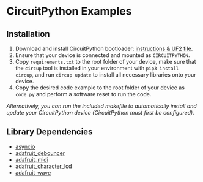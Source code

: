 # CircuitPython Examples

## Installation

1. Download and install CircuitPython bootloader: [instructions & UF2 file](https://circuitpython.org/board/raspberry_pi_pico/).
2. Ensure that your device is connected and mounted as `CIRCUITPYTHON`.
3. Copy `requirements.txt` to the root folder of your device, make sure that the `circup` tool is installed in your environment with `pip3 install circup`, and run `circup update` to install all necessary libraries onto your device.
4. Copy the desired code example to the root folder of your device as `code.py` and perform a software reset to run the code.

_Alternatively, you can run the included makefile to automatically install and update your CircuitPython device (CircuitPython must first be configured)._

## Library Dependencies

* [asyncio](https://docs.circuitpython.org/projects/asyncio/)
* [adafruit_debouncer](https://docs.circuitpython.org/projects/debouncer/)
* [adafruit_midi](https://docs.circuitpython.org/projects/midi/)
* [adafruit_character_lcd](https://docs.circuitpython.org/projects/charlcd/)
* [adafruit_wave](https://docs.circuitpython.org/projects/wave/)

